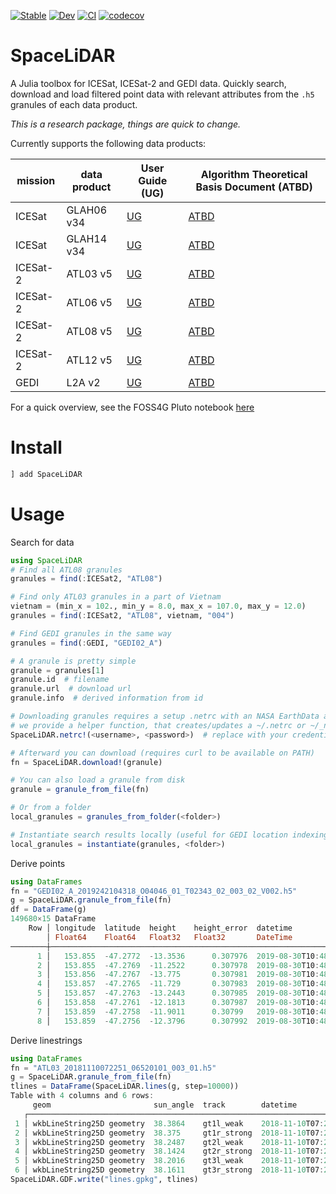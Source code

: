 
[![Stable](https://img.shields.io/badge/docs-stable-blue.svg)](https://evetion.github.io/SpaceLiDAR.jl/stable)
[![Dev](https://img.shields.io/badge/docs-dev-blue.svg)](https://evetion.github.io/SpaceLiDAR.jl/dev)
[![CI](https://github.com/evetion/SpaceLiDAR.jl/actions/workflows/CI.yml/badge.svg)](https://github.com/evetion/SpaceLiDAR.jl/actions/workflows/CI.yml)
[![codecov](https://codecov.io/gh/evetion/SpaceLiDAR.jl/branch/master/graph/badge.svg?token=nztwnGtIcY)](https://codecov.io/gh/evetion/SpaceLiDAR.jl)


# SpaceLiDAR
A Julia toolbox for ICESat, ICESat-2 and GEDI data. Quickly search, download and load filtered point data with relevant attributes from the `.h5` granules of each data product.

*This is a research package, things are quick to change.*

Currently supports the following data products:

| mission | data product | User Guide (UG) | Algorithm Theoretical Basis Document (ATBD)|
|--- |--- |--- |--- |
|ICESat| GLAH06 v34 | [UG](https://nsidc.org/sites/nsidc.org/files/MULTI-GLAH01-V033-V034-UserGuide.pdf) | [ATBD](https://eospso.nasa.gov/sites/default/files/atbd/ATBD-GLAS-02.pdf) |
|ICESat| GLAH14 v34 | [UG](https://nsidc.org/sites/nsidc.org/files/MULTI-GLAH01-V033-V034-UserGuide.pdf) | [ATBD](https://eospso.nasa.gov/sites/default/files/atbd/ATBD-GLAS-02.pdf) |
|ICESat-2| ATL03 v5 | [UG](https://nsidc.org/sites/nsidc.org/files/ATL03-V005-UserGuide.pdf)  | [ATBD](https://icesat-2.gsfc.nasa.gov/sites/default/files/page_files/ICESat2_ATL03_ATBD_r005.pdf) |
|ICESat-2| ATL06 v5 | [UG](https://nsidc.org/sites/nsidc.org/files/ATL03-V005-UserGuide.pdf)  | [ATBD](https://icesat-2.gsfc.nasa.gov/sites/default/files/page_files/ICESat2_ATL06_ATBD_r005.pdf) |
|ICESat-2| ATL08 v5 | [UG](https://nsidc.org/sites/nsidc.org/files/ATL08-V005-UserGuide.pdf) | [ATBD](https://nsidc.org/sites/default/files/icesat2_atl08_atbd_r005_1.pdf) |
|ICESat-2| ATL12 v5 | [UG](https://nsidc.org/sites/nsidc.org/files/ATL12-V005-UserGuide.pdf) | [ATBD](https://icesat-2.gsfc.nasa.gov/sites/default/files/page_files/ICESat2_ATL12_ATBD_r005.pdf) |
|GEDI| L2A v2 | [UG](https://lpdaac.usgs.gov/documents/998/GEDI02_UserGuide_V21.pdf) | [ATBD](https://lpdaac.usgs.gov/documents/581/GEDI_WF_ATBD_v1.0.pdf) |

For a quick overview, see the FOSS4G Pluto notebook [here](https://www.evetion.nl/SpaceLiDAR.jl/dev/tutorial/foss4g_2021.jl.html)

# Install
```julia
] add SpaceLiDAR
```

# Usage
Search for data
```julia
using SpaceLiDAR
# Find all ATL08 granules
granules = find(:ICESat2, "ATL08")

# Find only ATL03 granules in a part of Vietnam
vietnam = (min_x = 102., min_y = 8.0, max_x = 107.0, max_y = 12.0)
granules = find(:ICESat2, "ATL08", vietnam, "004")

# Find GEDI granules in the same way
granules = find(:GEDI, "GEDI02_A")

# A granule is pretty simple
granule = granules[1]
granule.id  # filename
granule.url  # download url
granule.info  # derived information from id

# Downloading granules requires a setup .netrc with an NASA EarthData account
# we provide a helper function, that creates/updates a ~/.netrc or ~/_netrc
SpaceLiDAR.netrc!(<username>, <password>)  # replace with your credentials

# Afterward you can download (requires curl to be available on PATH)
fn = SpaceLiDAR.download!(granule)

# You can also load a granule from disk
granule = granule_from_file(fn)

# Or from a folder
local_granules = granules_from_folder(<folder>)

# Instantiate search results locally (useful for GEDI location indexing)
local_granules = instantiate(granules, <folder>)
```

Derive points
```julia
using DataFrames
fn = "GEDI02_A_2019242104318_O04046_01_T02343_02_003_02_V002.h5"
g = SpaceLiDAR.granule_from_file(fn)
df = DataFrame(g)
149680×15 DataFrame
    Row │ longitude  latitude  height    height_error  datetime                 intensity  sensitivity  surface  quality  nmo ⋯
        │ Float64    Float64   Float32   Float32       DateTime                 Float32    Float32      Bool     Bool     UIn ⋯
────────┼──────────────────────────────────────────────────────────────────────────────────────────────────────────────────────
      1 │   153.855  -47.2772  -13.3536      0.307976  2019-08-30T10:48:21.047   393.969   -0.0671094      true    false      ⋯
      2 │   153.855  -47.2769  -11.2522      0.307978  2019-08-30T10:48:21.055   797.26     0.533529       true     true
      3 │   153.856  -47.2767  -13.775       0.307981  2019-08-30T10:48:21.063  1010.39     0.695938       true     true
      4 │   153.857  -47.2765  -11.729       0.307983  2019-08-30T10:48:21.071   852.614    0.544849       true     true
      5 │   153.857  -47.2763  -13.2443      0.307985  2019-08-30T10:48:21.080   980.66     0.620767       true     true      ⋯
      6 │   153.858  -47.2761  -12.1813      0.307987  2019-08-30T10:48:21.088   937.441    0.620531       true     true
      7 │   153.859  -47.2758  -11.9011      0.30799   2019-08-30T10:48:21.096  1235.02     0.73815        true     true
      8 │   153.859  -47.2756  -12.3796      0.307992  2019-08-30T10:48:21.104   854.127    0.545655       true     true
```


Derive linestrings
```julia
using DataFrames
fn = "ATL03_20181110072251_06520101_003_01.h5"
g = SpaceLiDAR.granule_from_file(fn)
tlines = DataFrame(SpaceLiDAR.lines(g, step=10000))
Table with 4 columns and 6 rows:
     geom                       sun_angle  track        datetime
   ┌───────────────────────────────────────────────────────────────────────────
 1 │ wkbLineString25D geometry  38.3864    gt1l_weak    2018-11-10T07:28:01.688
 2 │ wkbLineString25D geometry  38.375     gt1r_strong  2018-11-10T07:28:02.266
 3 │ wkbLineString25D geometry  38.2487    gt2l_weak    2018-11-10T07:28:04.474
 4 │ wkbLineString25D geometry  38.1424    gt2r_strong  2018-11-10T07:28:07.374
 5 │ wkbLineString25D geometry  38.2016    gt3l_weak    2018-11-10T07:28:05.051
 6 │ wkbLineString25D geometry  38.1611    gt3r_strong  2018-11-10T07:28:06.344
SpaceLiDAR.GDF.write("lines.gpkg", tlines)
```
